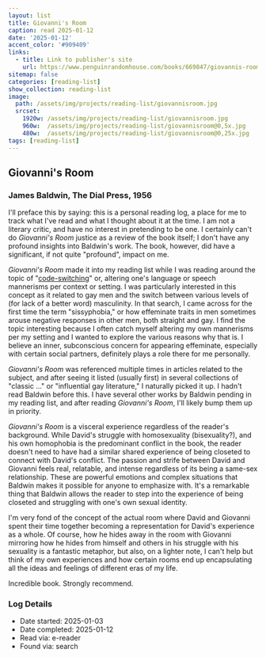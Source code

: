```yaml
---
layout: list
title: Giovanni's Room
caption: read 2025-01-12
date: '2025-01-12'
accent_color: '#909409'
links:
  - title: Link to publisher's site
    url: https://www.penguinrandomhouse.com/books/669847/giovannis-room-by-james-baldwin-introduction-by-colm-toibin/ 
sitemap: false
categories: [reading-list]
show_collection: reading-list
image: 
  path: /assets/img/projects/reading-list/giovannisroom.jpg
  srcset: 
    1920w: /assets/img/projects/reading-list/giovannisroom.jpg
    960w:  /assets/img/projects/reading-list/giovannisroom@0,5x.jpg
    480w:  /assets/img/projects/reading-list/giovannisroom@0,25x.jpg
tags: [reading-list]
---
```


## Giovanni's Room

### James Baldwin, The Dial Press, 1956

I'll preface this by saying: this is a personal reading log, a place for me to track what I've read and what I thought about it at the time. I am not a literary critic, and have no interest in pretending to be one. I certainly can't do _Giovanni's Room_ justice as a review of the book itself; I don't have any profound insights into Baldwin's work. The book, however, did have a significant, if not quite "profound", impact on me.

_Giovanni's Room_ made it into my reading list while I was reading around the topic of "[code-switching](https://en.wikipedia.org/wiki/Code-switching)" or, altering one's language or speech mannerisms per context or setting. I was particularly interested in this concept as it related to gay men and the switch between various levels of (for lack of a better word) masculinity. In that search, I came across for the first time the term "sissyphobia," or how effeminate traits in men sometimes arouse negative responses in other men, both straight and gay. I find the topic interesting because I often catch myself altering my own mannerisms per my setting and I wanted to explore the various reasons why that is. I believe an inner, subconscious concern for appearing effeminate, especially with certain social partners, definitely plays a role there for me personally.

_Giovanni's Room_ was referenced multiple times in articles related to the subject, and after seeing it listed (usually first) in several collections of "classic ..." or "influential gay literature," I naturally picked it up. I hadn't read Baldwin before this. I have several other works by Baldwin pending in my reading list, and after reading _Giovanni's Room_, I'll likely bump them up in priority.

_Giovanni's Room_ is a visceral experience regardless of the reader's background. While David's struggle with homosexuality (bisexuality?), and his own homophobia is the predominant conflict in the book, the reader doesn't need to have had a similar shared experience of being closeted to connect with David's conflict. The passion and strife between David and Giovanni feels real, relatable, and intense regardless of its being a same-sex relationship. These are powerful emotions and complex situations that Baldwin makes it possible for anyone to emphasize with. It's a remarkable thing that Baldwin allows the reader to step into the experience of being closeted and struggling with one's own sexual identity.

I'm very fond of the concept of the actual room where David and Giovanni spent their time together becoming a representation for David's experience as a whole. Of course, how he hides away in the room with Giovanni mirroring how he hides from himself and others in his struggle with his sexuality is a fantastic metaphor, but also, on a lighter note, I can't help but think of my own experiences and how certain rooms end up encapsulating all the ideas and feelings of different eras of my life.

Incredible book. Strongly recommend.

### Log Details

- Date started: 2025-01-03
- Date completed: 2025-01-12
- Read via: e-reader
- Found via: search
